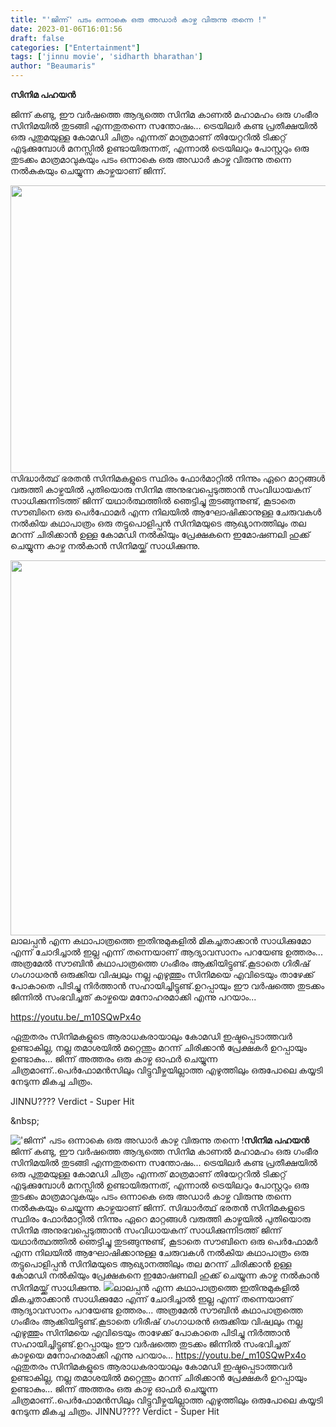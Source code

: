 ```yaml
---
title: "'ജിന്ന്' പടം ഒന്നാകെ ഒരു അഡാർ കാഴ്ച വിരുന്നു തന്നെ !"
date: 2023-01-06T16:01:56
draft: false
categories: ["Entertainment"]
tags: ['jinnu movie', 'sidharth bharathan']
author: "Beaumaris"
---
```


<strong>സിനിമ പഹയൻ</strong>

ജിന്ന് കണ്ടു, ഈ വർഷത്തെ ആദ്യത്തെ സിനിമ കാണൽ മഹാമഹം ഒരു ഗംഭീര സിനിമയിൽ തുടങ്ങി എന്നതുതന്നെ സന്തോഷം... ട്രെയിലർ കണ്ട പ്രതീക്ഷയിൽ ഒരു പുതുമയുള്ള കോമഡി ചിത്രം എന്നത് മാത്രമാണ് തിയേറ്ററിൽ ടിക്കറ്റ് എടുക്കുമ്പോൾ മനസ്സിൽ ഉണ്ടായിരുന്നത്, എന്നാൽ ട്രെയിലറും പോസ്റ്ററും ഒരു തുടക്കം മാത്രമാവുകയും പടം ഒന്നാകെ ഒരു അഡാർ കാഴ്ച വിരുന്നു തന്നെ നൽകുകയും ചെയ്യുന്ന കാഴ്ചയാണ് ജിന്ന്.

<img class="size-full wp-image-377712 aligncenter" src="https://cdn.boolokam.com/articles/2023/01/j2.jpg" alt="" width="900" height="460" /> സിദ്ധാർത്ഥ് ഭരതൻ സിനിമകളുടെ സ്ഥിരം ഫോർമാറ്റിൽ നിന്നും ഏറെ മാറ്റങ്ങൾ വരുത്തി കാഴ്ചയിൽ പുതിയൊരു സിനിമ അനുഭവപ്പെടുത്താൻ സംവിധായകന് സാധിക്കുന്നിടത്ത് ജിന്ന് യഥാർത്ഥത്തിൽ ഞെട്ടിച്ചു തുടങ്ങുന്നുണ്ട്, കൂടാതെ സൗബിനെ ഒരു പെർഫോമർ എന്ന നിലയിൽ ആഘോഷിക്കാനുള്ള ചേരുവകൾ നൽകിയ കഥാപാത്രം ഒരു തട്ടുപൊളിപ്പൻ സിനിമയുടെ ആഖ്യാനത്തിലും തല മറന്ന് ചിരിക്കാൻ ഉള്ള കോമഡി നൽകിയും പ്രേക്ഷകനെ ഇമോഷണലി ഹുക്ക് ചെയ്യുന്ന കാഴ്ച നൽകാൻ സിനിമയ്ക്ക് സാധിക്കുന്നു.

<img class="size-large wp-image-377714 aligncenter" src="https://cdn.boolokam.com/articles/2023/01/ji1-1024x768.jpg" alt="" width="800" height="600" />ലാലപ്പൻ എന്ന കഥാപാത്രത്തെ ഇതിനുമുകളിൽ മികച്ചതാക്കാൻ സാധിക്കുമോ എന്ന് ചോദിച്ചാൽ ഇല്ല എന്ന് തന്നെയാണ് ആദ്യാവസാനം പറയേണ്ട ഉത്തരം... അത്രമേൽ സൗബിൻ കഥാപാത്രത്തെ ഗംഭീരം ആക്കിയിട്ടുണ്ട്.കൂടാതെ ഗിരീഷ് ഗംഗാധരൻ ഒരുക്കിയ വിഷ്വലും നല്ല എഴുത്തും സിനിമയെ എവിടെയും താഴേക്ക് പോകാതെ പിടിച്ചു നിർത്താൻ സഹായിച്ചിട്ടുണ്ട്.ഉറപ്പായും ഈ വർഷത്തെ തുടക്കം ജിന്നിൽ സംഭവിച്ചത് കാഴ്ചയെ മനോഹരമാക്കി എന്നു പറയാം...

https://youtu.be/_m10SQwPx4o

ഏതുതരം സിനിമകളുടെ ആരാധകരായാലും കോമഡി ഇഷ്ടപ്പെടാത്തവർ ഉണ്ടാകില്ല, നല്ല തമാശയിൽ മറ്റെന്തും മറന്ന് ചിരിക്കാൻ പ്രേക്ഷകർ ഉറപ്പായും ഉണ്ടാകും... ജിന്ന് അത്തരം ഒരു കാഴ്ച ഓഫർ ചെയ്യുന്ന ചിത്രമാണ്..പെർഫോമൻസിലും വിട്ടുവീഴ്ചയില്ലാത്ത എഴുത്തിലും ഒരുപോലെ കയ്യടി നേടുന്ന മികച്ച ചിത്രം.

JINNU????
Verdict - Super Hit

&amp;nbsp;


!['ജിന്ന്' പടം ഒന്നാകെ ഒരു അഡാർ കാഴ്ച വിരുന്നു തന്നെ !](https://cdn.boolokam.com/articles/2023/01/j2.jpg)**സിനിമ പഹയൻ** ജിന്ന് കണ്ടു, ഈ വർഷത്തെ ആദ്യത്തെ സിനിമ കാണൽ മഹാമഹം ഒരു ഗംഭീര സിനിമയിൽ തുടങ്ങി എന്നതുതന്നെ സന്തോഷം... ട്രെയിലർ കണ്ട പ്രതീക്ഷയിൽ ഒരു പുതുമയുള്ള കോമഡി ചിത്രം എന്നത് മാത്രമാണ് തിയേറ്ററിൽ ടിക്കറ്റ് എടുക്കുമ്പോൾ മനസ്സിൽ ഉണ്ടായിരുന്നത്, എന്നാൽ ട്രെയിലറും പോസ്റ്ററും ഒരു തുടക്കം മാത്രമാവുകയും പടം ഒന്നാകെ ഒരു അഡാർ കാഴ്ച വിരുന്നു തന്നെ നൽകുകയും ചെയ്യുന്ന കാഴ്ചയാണ് ജിന്ന്. സിദ്ധാർത്ഥ് ഭരതൻ സിനിമകളുടെ സ്ഥിരം ഫോർമാറ്റിൽ നിന്നും ഏറെ മാറ്റങ്ങൾ വരുത്തി കാഴ്ചയിൽ പുതിയൊരു സിനിമ അനുഭവപ്പെടുത്താൻ സംവിധായകന് സാധിക്കുന്നിടത്ത് ജിന്ന് യഥാർത്ഥത്തിൽ ഞെട്ടിച്ചു തുടങ്ങുന്നുണ്ട്, കൂടാതെ സൗബിനെ ഒരു പെർഫോമർ എന്ന നിലയിൽ ആഘോഷിക്കാനുള്ള ചേരുവകൾ നൽകിയ കഥാപാത്രം ഒരു തട്ടുപൊളിപ്പൻ സിനിമയുടെ ആഖ്യാനത്തിലും തല മറന്ന് ചിരിക്കാൻ ഉള്ള കോമഡി നൽകിയും പ്രേക്ഷകനെ ഇമോഷണലി ഹുക്ക് ചെയ്യുന്ന കാഴ്ച നൽകാൻ സിനിമയ്ക്ക് സാധിക്കുന്നു. ![](https://cdn.boolokam.com/articles/2023/01/ji1-1024x768.jpg)ലാലപ്പൻ എന്ന കഥാപാത്രത്തെ ഇതിനുമുകളിൽ മികച്ചതാക്കാൻ സാധിക്കുമോ എന്ന് ചോദിച്ചാൽ ഇല്ല എന്ന് തന്നെയാണ് ആദ്യാവസാനം പറയേണ്ട ഉത്തരം... അത്രമേൽ സൗബിൻ കഥാപാത്രത്തെ ഗംഭീരം ആക്കിയിട്ടുണ്ട്.കൂടാതെ ഗിരീഷ് ഗംഗാധരൻ ഒരുക്കിയ വിഷ്വലും നല്ല എഴുത്തും സിനിമയെ എവിടെയും താഴേക്ക് പോകാതെ പിടിച്ചു നിർത്താൻ സഹായിച്ചിട്ടുണ്ട്.ഉറപ്പായും ഈ വർഷത്തെ തുടക്കം ജിന്നിൽ സംഭവിച്ചത് കാഴ്ചയെ മനോഹരമാക്കി എന്നു പറയാം... https://youtu.be/_m10SQwPx4o ഏതുതരം സിനിമകളുടെ ആരാധകരായാലും കോമഡി ഇഷ്ടപ്പെടാത്തവർ ഉണ്ടാകില്ല, നല്ല തമാശയിൽ മറ്റെന്തും മറന്ന് ചിരിക്കാൻ പ്രേക്ഷകർ ഉറപ്പായും ഉണ്ടാകും... ജിന്ന് അത്തരം ഒരു കാഴ്ച ഓഫർ ചെയ്യുന്ന ചിത്രമാണ്..പെർഫോമൻസിലും വിട്ടുവീഴ്ചയില്ലാത്ത എഴുത്തിലും ഒരുപോലെ കയ്യടി നേടുന്ന മികച്ച ചിത്രം. JINNU???? Verdict - Super Hit &nbsp;
